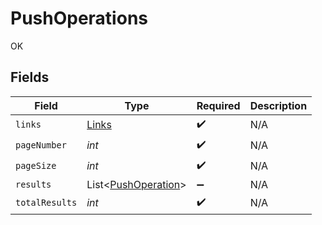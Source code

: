 # PushOperations

OK


## Fields

| Field                                                       | Type                                                        | Required                                                    | Description                                                 |
| ----------------------------------------------------------- | ----------------------------------------------------------- | ----------------------------------------------------------- | ----------------------------------------------------------- |
| `links`                                                     | [Links](../../models/shared/Links.md)                       | :heavy_check_mark:                                          | N/A                                                         |
| `pageNumber`                                                | *int*                                                       | :heavy_check_mark:                                          | N/A                                                         |
| `pageSize`                                                  | *int*                                                       | :heavy_check_mark:                                          | N/A                                                         |
| `results`                                                   | List<[PushOperation](../../models/shared/PushOperation.md)> | :heavy_minus_sign:                                          | N/A                                                         |
| `totalResults`                                              | *int*                                                       | :heavy_check_mark:                                          | N/A                                                         |